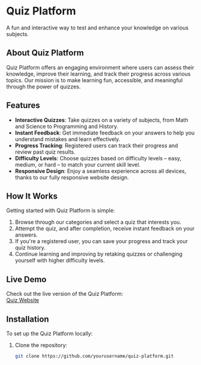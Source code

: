 # Quiz Platform

A fun and interactive way to test and enhance your knowledge on various subjects.

## About Quiz Platform

Quiz Platform offers an engaging environment where users can assess their knowledge, improve their learning, and track their progress across various topics. Our mission is to make learning fun, accessible, and meaningful through the power of quizzes.

## Features

- **Interactive Quizzes**: Take quizzes on a variety of subjects, from Math and Science to Programming and History.
- **Instant Feedback**: Get immediate feedback on your answers to help you understand mistakes and learn effectively.
- **Progress Tracking**: Registered users can track their progress and review past quiz results.
- **Difficulty Levels**: Choose quizzes based on difficulty levels – easy, medium, or hard – to match your current skill level.
- **Responsive Design**: Enjoy a seamless experience across all devices, thanks to our fully responsive website design.

## How It Works

Getting started with Quiz Platform is simple:
1. Browse through our categories and select a quiz that interests you.
2. Attempt the quiz, and after completion, receive instant feedback on your answers.
3. If you're a registered user, you can save your progress and track your quiz history.
4. Continue learning and improving by retaking quizzes or challenging yourself with higher difficulty levels.

## Live Demo

Check out the live version of the Quiz Platform:  
[Quiz Website](https://quiz-website-sigma-drab.vercel.app/)

## Installation

To set up the Quiz Platform locally:

1. Clone the repository:
   ```bash
   git clone https://github.com/yourusername/quiz-platform.git
